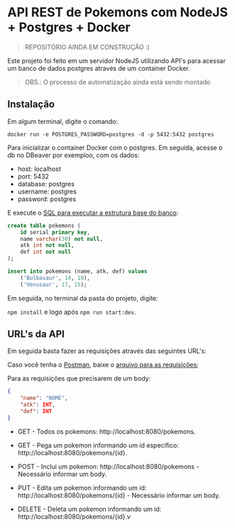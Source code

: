 # API REST de Pokemons com NodeJS + Postgres + Docker

> REPOSITÓRIO AINDA EM CONSTRUÇÃO :)

Este projeto foi feito em um servidor NodeJS utilizando API's para acessar um banco de dados postgres através de um container Docker.

> OBS.: O processo de automatização ainda está sendo montado

## Instalação

Em algum terminal, digite o comando:

`docker run -e POSTGRES_PASSWORD=postgres -d -p 5432:5432 postgres`

Para inicializar o container Docker com o postgres. Em seguida, acesse o db no DBeaver por exemploo, com os dados:

* host: localhost
* port: 5432
* database: postgres
* username: postgres
* password: postgres

E execute o [SQL para executar a estrutura base do banco](./scripts/Create%20Table.sql):

```sql
create table pokemons (
	id serial primary key,
	name varchar(30) not null,
	atk int not null,
	def int not null
);

insert into pokemons (name, atk, def) values
	('Bulbasaur', 14, 10),
	('Venusaur', 17, 15);
```

Em seguida, no terminal da pasta do projeto, digite:

`npm install` e logo após `npm run start:dev`.

## URL's da API

Em seguida basta fazer as requisições através das seguintes URL's:

Caso você tenha o [Postman](https://www.postman.com/), baixe o [arquivo para as requisições](scripts/Pokemons%20NodeJS.postman_collection.json);

Para as requisições que precisarem de um body:

```json
{
	"name": "NOME",
	"atk": INT,
	"def": INT
}
```

* GET - Todos os pokemons: http://localhost:8080/pokemons.

* GET - Pega um pokemon informando um id específico: http://localhost:8080/pokemons/{id}.

* POST - Inclui um pokemon: http://localhost:8080/pokemons - Necessário informar um body.

* PUT - Edita um pokemon informando um id: http://localhost:8080/pokemons/{id} - Necessário informar um body.

* DELETE - Deleta um pokemon informando um id: http://localhost:8080/pokemons/{id}.v
